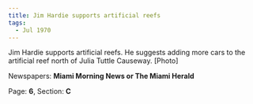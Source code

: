 ```yaml
---  
title: Jim Hardie supports artificial reefs  
tags:  
  - Jul 1970  
---  
```

  
Jim Hardie supports artificial reefs. He suggests adding more cars to the artificial reef north of Julia Tuttle Causeway. [Photo]  
  
Newspapers: **Miami Morning News or The Miami Herald**  
  
Page: **6**, Section: **C** 
